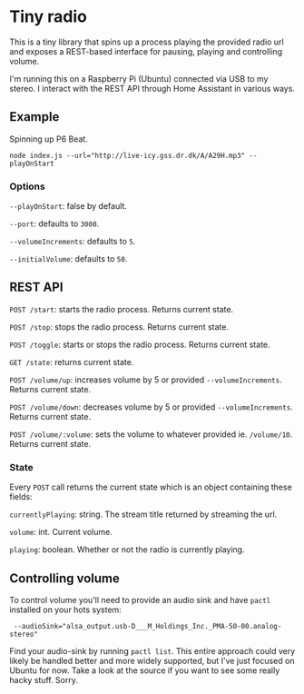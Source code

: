 # Tiny radio
This is a tiny library that spins up a process playing the provided radio url and exposes a REST-based interface for pausing, playing and controlling volume.

I'm running this on a Raspberry Pi (Ubuntu) connected via USB to my stereo. I interact with the REST API through Home Assistant in various ways.

## Example
Spinning up P6 Beat.
```
node index.js --url="http://live-icy.gss.dr.dk/A/A29H.mp3" --playOnStart
```

### Options
`--playOnStart`: false by default.

`--port`: defaults to `3000`.

`--volumeIncrements`: defaults to `5`.

`--initialVolume`: defaults to `50`.

## REST API
`POST /start`: starts the radio process. Returns current state.

`POST /stop`: stops the radio process. Returns current state.

`POST /toggle`: starts or stops the radio process. Returns current state.

`GET /state`: returns current state.

`POST /volume/up`: increases volume by 5 or provided `--volumeIncrements`. Returns current state.

`POST /volume/down`: decreases volume by 5 or provided `--volumeIncrements`. Returns current state.

`POST /volume/:volume`: sets the volume to whatever provided ie. `/volume/10`. Returns current state.

### State
Every `POST` call returns the current state which is an object containing these fields:

`currentlyPlaying`: string. The stream title returned by streaming the url.

`volume`: int. Current volume.

`playing`: boolean. Whether or not the radio is currently playing.

## Controlling volume
To control volume you'll need to provide an audio sink and have `pactl` installed on your hots system:
```
 --audioSink="alsa_output.usb-D___M_Holdings_Inc._PMA-50-00.analog-stereo"
```

Find your audio-sink by running `pactl list`. This entire approach could very likely be handled better and more widely supported, but I've just focused on Ubuntu for now. Take a look at the source if you want to see some really hacky stuff. Sorry.